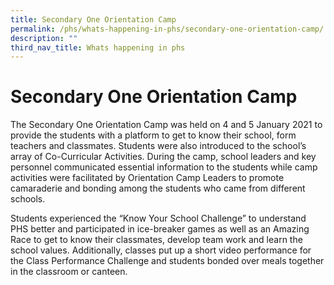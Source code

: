 ```yaml
---
title: Secondary One Orientation Camp
permalink: /phs/whats-happening-in-phs/secondary-one-orientation-camp/
description: ""
third_nav_title: Whats happening in phs
---
```

# **Secondary One Orientation Camp**

The Secondary One Orientation Camp was held on 4 and 5 January 2021 to provide the students with a platform to get to know their school, form teachers and classmates. Students were also introduced to the school’s array of Co-Curricular Activities. During the camp, school leaders and key personnel communicated essential information to the students while camp activities were facilitated by Orientation Camp Leaders to promote camaraderie and bonding among the students who came from different schools.  

Students experienced the “Know Your School Challenge” to understand PHS better and participated in ice-breaker games as well as an Amazing Race to get to know their classmates, develop team work and learn the school values. Additionally, classes put up a short video performance for the Class Performance Challenge and students bonded over meals together in the classroom or canteen.